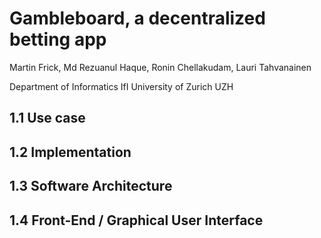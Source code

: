 # Gambleboard, a decentralized betting app

Martin Frick, Md Rezuanul Haque, Ronin Chellakudam, Lauri Tahvanainen

Department of Informatics IfI University of Zurich UZH


## 1.1 Use case

## 1.2 Implementation

## 1.3 Software Architecture

## 1.4 Front-End / Graphical User Interface

